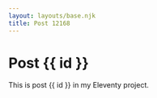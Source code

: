 ```yaml
---
layout: layouts/base.njk
title: Post 12168
---
```


# Post {{ id }}

This is post {{ id }} in my Eleventy project.
